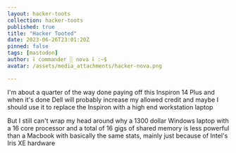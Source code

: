 ```yaml
---
layout: hacker-toots
collection: hacker-toots
published: true
title: "Hacker Tooted"
date: 2023-06-26T23:01:20Z
pinned: false
tags: [mastodon]
author: ⸸ commander ░ nova ⸸ :~$
avatar: /assets/media_attachments/hacker-nova.png

---
```


<p>I&#39;m about a quarter of the way done paying off this Inspiron 14 Plus and when it&#39;s done Dell will probably increase my allowed credit and maybe I should use it to replace the Inspiron with a high end workstation laptop</p><p>But I still can&#39;t wrap my head around why a 1300 dollar Windows laptop with a 16 core processor and a total of 16 gigs of shared memory is less powerful than a Macbook with basically the same stats, mainly just because of Intel&#39;s Iris XE hardware</p>


